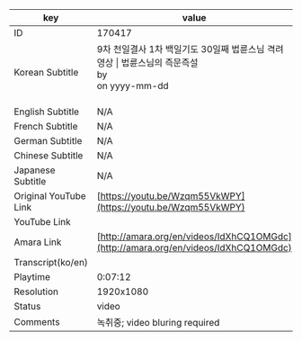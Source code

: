 |  key  |  value  |
|-------|---------|
| ID            | 170417 |
| Korean Subtitle | 9차 천일결사 1차 백일기도 30일째 법륜스님 격려 영상 \| 법륜스님의 즉문즉설<br>by <br>on yyyy-mm-dd<br><br>|
| English Subtitle | N/A |
| French Subtitle | N/A |
| German Subtitle | N/A |
| Chinese Subtitle | N/A |
| Japanese Subtitle | N/A |
| Original YouTube Link  | [https://youtu.be/Wzqm55VkWPY](https://youtu.be/Wzqm55VkWPY) |
| YouTube Link  |  |
| Amara Link    | [http://amara.org/en/videos/IdXhCQ1OMGdc](http://amara.org/en/videos/IdXhCQ1OMGdc) |
| Transcript(ko/en) |  |
| Playtime | 0:07:12 |
| Resolution | 1920x1080|
| Status | video |
| Comments | 녹취중; video bluring required |
